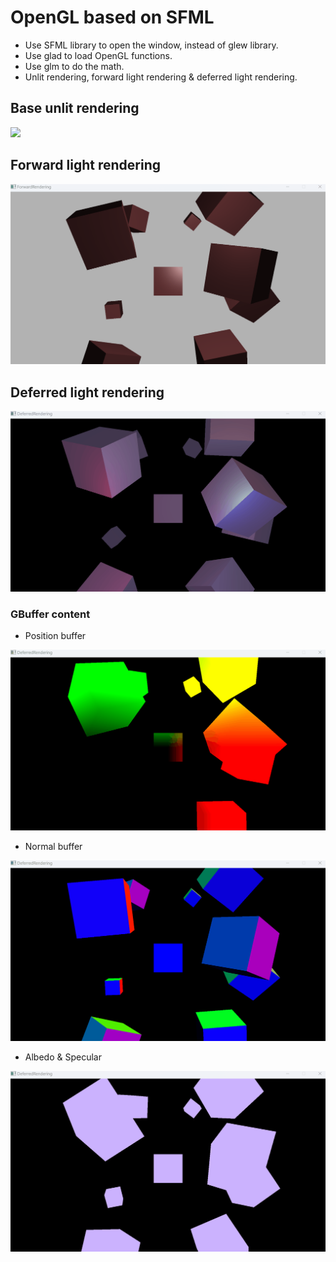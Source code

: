 
# OpenGL based on SFML

- Use SFML library to open the window, instead of glew library.
- Use glad to load OpenGL functions.
- Use glm to do the math.
- Unlit rendering, forward light rendering & deferred light rendering.

## Base unlit rendering

![](./DocImages/BaseRendering.gif)

## Forward light rendering

![](./DocImages/ForwardRendering.gif)

## Deferred light rendering

![](./DocImages/DeferredRendering.gif)

### GBuffer content

- Position buffer

![](./DocImages/GPos.gif)

- Normal buffer

![](./DocImages/GNormal.gif)

- Albedo & Specular

![](./DocImages/GAlbedoSpecular.gif)